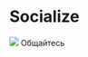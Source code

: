 # Socialize
![](https://github.com/f31er/web_project/blob/master/static/img/big_logo.png)
Общайтесь
